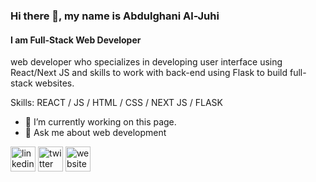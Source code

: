 ### Hi there 👋, my name is Abdulghani Al-Juhi
#### I am Full-Stack Web Developer
web developer who specializes in developing user interface using React/Next JS and skills to work with back-end using Flask to build full-stack websites.

Skills: REACT / JS / HTML / CSS / NEXT JS / FLASK

- 🔭 I’m currently working on this page. 
- 💬 Ask me about web development 


[<img src='https://cdn.jsdelivr.net/npm/simple-icons@3.0.1/icons/linkedin.svg' alt='linkedin' height='40'>](https://www.linkedin.com/in/https://www.linkedin.com/in/abdulghani-aljuhi//)  [<img src='https://cdn.jsdelivr.net/npm/simple-icons@3.0.1/icons/twitter.svg' alt='twitter' height='40'>](https://twitter.com/https://twitter.com/abdulghani_18)  [<img src='https://cdn.jsdelivr.net/npm/simple-icons@3.0.1/icons/icloud.svg' alt='website' height='40'>](https://portfolio-abdulghanialjuhi.vercel.app)  

